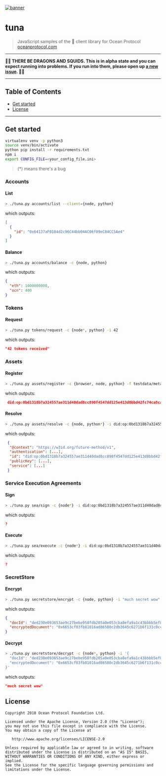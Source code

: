 [![banner](https://raw.githubusercontent.com/oceanprotocol/art/master/github/repo-banner%402x.png)](https://oceanprotocol.com)

# tuna

> JavaScript samples of the 🦑 client library for Ocean Protocol
> [oceanprotocol.com](https://oceanprotocol.com)

---

**🐲🦑 THERE BE DRAGONS AND SQUIDS. This is in alpha state and you can expect running into problems. If you run into them, please open up [a new issue](https://github.com/oceanprotocol/tuna/issues). 🦑🐲**

---

## Table of Contents

  - [Get started](#get-started)
  - [License](#license)

---

## Get started

```bash
virtualenv venv -p python3
source venv/bin/activate
python pip install -r requirements.txt
npm i
export CONFIG_FILE=<your_config_file.ini>
```

> (*) means there's a bug 
### Accounts
#### List
```bash
> ./tuna.py accounts/list --client={node, python}
```
which outputs:
```json
[
  {
    "id": "0x64137aF0104d2c96C44bb04AC06f09eC84CC5Ae4"
  }
]
```
#### Balance
```bash
> ./tuna.py accounts/balance -c {node, python}
```
which outputs:
```json
{
  "eth": 1000000000,
  "ocn": 400
}
```

### Tokens
#### Request
```bash
> ./tuna.py tokens/request -c {node*, python} -i 42 
```
which outputs:
```json
"42 tokens received"
```

### Assets
#### Register
```bash
> ./tuna.py assets/register -c {browser, node, python} -f testdata/metadata-example-weather.json 
```
which outputs:
```json
 did:op:0bd1318b7a324557ae311d40dad8cc890f4547dd125e413d8bbd42fc74ca8caf
```
#### Resolve
```bash
> ./tuna.py assets/resolve -c {node, python*} -i did:op:0bd1318b7a324557ae311d40dad8cc890f4547dd125e413d8bbd42fc74ca8caf 
```
which outputs:
```json
 {                                                                                                                                                                                                                                                                                                                       
  "@context": "https://w3id.org/future-method/v1",                                                                                                                                                                                                                                                                      
  "authentication": [...],
  "id": "did:op:0bd1318b7a324557ae311d40dad8cc890f4547dd125e413d8bbd42fc74ca8caf",
  "publicKey": [...],
  "service": [...]
 }
```

### Service Execution Agreements
#### Sign
```bash
> ./tuna.py sea/sign -c {node*} -i did:op:0bd1318b7a324557ae311d40dad8cc890f4547dd125e413d8bbd42fc74ca8caf 
```
which outputs:
```json
?
```
#### Execute
```bash
> ./tuna.py sea/execute -c {node*} -i did:op:0bd1318b7a324557ae311d40dad8cc890f4547dd125e413d8bbd42fc74ca8caf 
```
which outputs:
```json
?
```


### SecretStore
#### Encrypt
```bash
> ./tuna.py secretstore/encrypt -c {node, python} -i "much secret wow"
```
which outputs:
```json
{
  "docId": "ded230e093653ae9c27bebe958fdb205a0e053cba8efa9a1c43bbbb5ef81f0d9",
  "encryptedDocument": "0x6653cf03fb81016ad86580c2db3645c6271b6f131c0cc862d5a129e48c861fbd7de40cceb5"
}
```

#### Decrypt
```bash
> ./tuna.py secretstore/decrypt -c {node*, python} -i '{
  "docId": "ded230e093653ae9c27bebe958fdb205a0e053cba8efa9a1c43bbbb5ef81f0d9",
  "encryptedDocument": "0x6653cf03fb81016ad86580c2db3645c6271b6f131c0cc862d5a129e48c861fbd7de40cceb5"
}'
```
which outputs:
```json
"much secret wow"
```

## License

```
Copyright 2018 Ocean Protocol Foundation Ltd.

Licensed under the Apache License, Version 2.0 (the "License");
you may not use this file except in compliance with the License.
You may obtain a copy of the License at

   http://www.apache.org/licenses/LICENSE-2.0

Unless required by applicable law or agreed to in writing, software
distributed under the License is distributed on an "AS IS" BASIS,
WITHOUT WARRANTIES OR CONDITIONS OF ANY KIND, either express or implied.
See the License for the specific language governing permissions and
limitations under the License.
```